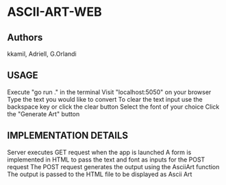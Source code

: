 # ASCII-ART-WEB

## Authors
kkamil, Adriell, G.Orlandi
## USAGE
Execute "go run ." in the terminal
Visit "localhost:5050" on your browser
Type the text you would like to convert
To clear the text input use the backspace key or click the clear button
Select the font of your choice
Click the "Generate Art" button
## IMPLEMENTATION DETAILS
Server executes GET request when the app is launched
A form is implemented in HTML to pass the text and font as inputs for the POST request
The POST request generates the output using the AsciiArt function
The output is passed to the HTML file to be displayed as Ascii Art
